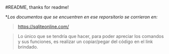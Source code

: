 #README, thanks for readme!

**Los documentos que se encuentren en ese reporsitorio se corrieron en:*
>https://sqliteonline.com/

>Lo único que se tendría que hacer, para poder apreciar los comandos y sus funciones, es realizar un copiar/pegar del código en el link brindado.